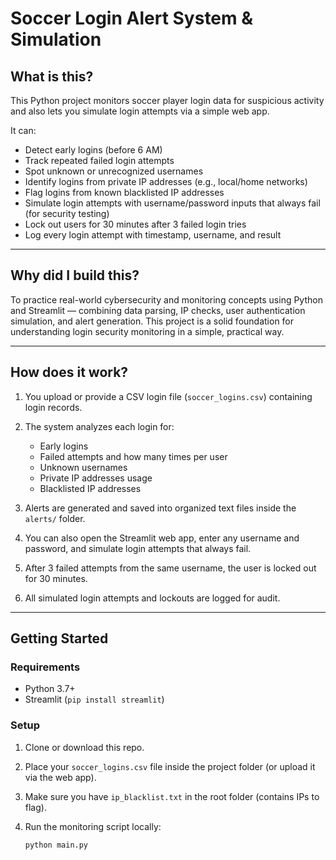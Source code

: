 # Soccer Login Alert System & Simulation

## What is this?

This Python project monitors soccer player login data for suspicious activity and also lets you simulate login attempts via a simple web app.

It can:

- Detect early logins (before 6 AM)  
- Track repeated failed login attempts  
- Spot unknown or unrecognized usernames  
- Identify logins from private IP addresses (e.g., local/home networks)  
- Flag logins from known blacklisted IP addresses  
- Simulate login attempts with username/password inputs that always fail (for security testing)  
- Lock out users for 30 minutes after 3 failed login tries  
- Log every login attempt with timestamp, username, and result  

---

## Why did I build this?

To practice real-world cybersecurity and monitoring concepts using Python and Streamlit — combining data parsing, IP checks, user authentication simulation, and alert generation. This project is a solid foundation for understanding login security monitoring in a simple, practical way.

---

## How does it work?

1. You upload or provide a CSV login file (`soccer_logins.csv`) containing login records.

2. The system analyzes each login for:  
   - Early logins  
   - Failed attempts and how many times per user  
   - Unknown usernames  
   - Private IP addresses usage  
   - Blacklisted IP addresses  

3. Alerts are generated and saved into organized text files inside the `alerts/` folder.

4. You can also open the Streamlit web app, enter any username and password, and simulate login attempts that always fail.

5. After 3 failed attempts from the same username, the user is locked out for 30 minutes.

6. All simulated login attempts and lockouts are logged for audit.

---

## Getting Started

### Requirements

- Python 3.7+  
- Streamlit (`pip install streamlit`)  

### Setup

1. Clone or download this repo.

2. Place your `soccer_logins.csv` file inside the project folder (or upload it via the web app).

3. Make sure you have `ip_blacklist.txt` in the root folder (contains IPs to flag).

4. Run the monitoring script locally:

   ```bash
   python main.py
